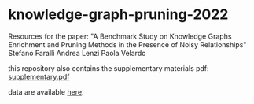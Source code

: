 # knowledge-graph-pruning-2022

Resources for the paper: "A Benchmark Study on Knowledge Graphs Enrichment and
Pruning Methods in the Presence of Noisy Relationships"
Stefano Faralli
Andrea Lenzi 
Paola Velardo

this repository also contains the supplementary materials pdf:
<a href="https://github.com/andrealenzi11/knowledge-graph-pruning-2022/blob/b5e1c1b552e3996b7b81050457ea14c0c84921d5/supplementary.pdf">supplementary.pdf</a>

data are available <a href='https://drive.google.com/drive/folders/1DyIppmt9NjKRmcORMtLcJuNohl6RksRf'>here</a>.
